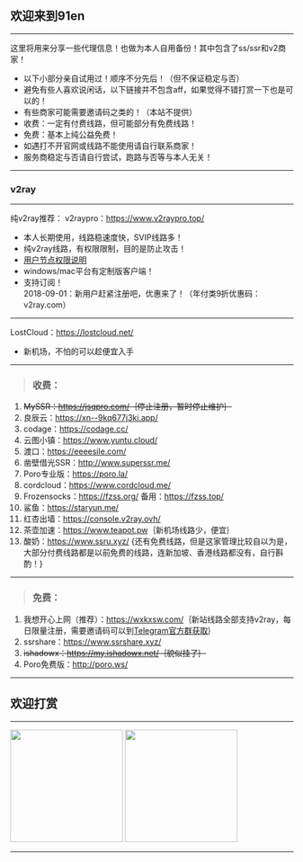 ## 欢迎来到91en  
--- 
这里将用来分享一些代理信息！也做为本人自用备份！其中包含了ss/ssr和v2商家！  
- 以下小部分亲自试用过！顺序不分先后！（但不保证稳定与否）
- 避免有些人喜欢说闲话，以下链接并不包含aff，如果觉得不错打赏一下也是可以的！
- 有些商家可能需要邀请码之类的！（本站不提供）  
- 收费：一定有付费线路，但可能部分有免费线路！  
- 免费：基本上纯公益免费！  
- 如遇打不开官网或线路不能使用请自行联系商家！     
- 服务商稳定与否请自行尝试，跑路与否等与本人无关！  
   
---   
### v2ray 
---
纯v2ray推荐：
v2raypro：<a href="https://www.v2raypro.top/" target="_blank">https://www.v2raypro.top/</a>  
- 本人长期使用，线路稳速度快，SVIP线路多！
- 纯v2ray线路，有权限限制，目的是防止攻击！  
- <a href="https://www.v2raypro.top/announcements.php?id=106" target="_blank">用户节点权限说明</a>   
- windows/mac平台有定制版客户端！  
- 支持订阅！  
2018-09-01：新用户赶紧注册吧，优惠来了！（年付类9折优惠码：v2ray.com）  

---
LostCloud：<a href="https://lostcloud.net" target="_blank">https://lostcloud.net/</a>  
- 新机场，不怕的可以趁便宜入手

---

> <h3>收费：</h3>     
1. ~~MySSR：<a href="https://jsqpro.com/" target="_blank">https://jsqpro.com/</a>｛停止注册，暂时停止维护｝~~  
2. 良辰云：<a href="https://xn--9kq677j3ki.app/" target="_blank">https://xn--9kq677j3ki.app/</a>       
3. codage：<a href="https://codage.cc/" target="_blank">https://codage.cc/</a>    
4. 云图小镇：<a href="https://www.yuntu.cloud/" target="_blank">https://www.yuntu.cloud/</a>     
5. 渡口：<a href="https://eeeesile.com/" target="_blank">https://eeeesile.com/</a>   
6. 凿壁借光SSR：<a href="http://www.superssr.me/" target="_blank">http://www.superssr.me/</a>  
7. Poro专业版：<a href="https://poro.la/" target="_blank">https://poro.la/</a>    
8. cordcloud：<a href="https://www.cordcloud.me/" target="_blank">https://www.cordcloud.me/</a>
9. Frozensocks：<a href="https://fzss.org/" target="_blank">https://fzss.org/</a> 备用：<a href="https://fzss.top/" target="_blank">https://fzss.top/</a>  
10. 鲨鱼：<a href="https://staryun.me/" target="_blank">https://staryun.me/</a>  
11. 红杏出墙：<a href="https://console.v2ray.ovh/" target="_blank">https://console.v2ray.ovh/</a>  
12. 茶壶加速：<a href="https://www.teapot.pw" target="_blank">https://www.teapot.pw</a>｛新机场线路少，便宜｝  
99. 酸奶：<a href="https://www.ssru.xyz/" target="_blank">https://www.ssru.xyz/</a> {还有免费线路，但是这家管理比较自以为是，大部分付费线路都是以前免费的线路，连新加坡、香港线路都没有，自行斟酌！}  

---  

> <h3>免费：</h3>    
1. 我想开心上网（推荐）：<a href="https://wxkxsw.com/" target="_blank">https://wxkxsw.com/</a>｛新站线路全部支持v2ray，每日限量注册，需要邀请码可以到<a href="https://t.me/joinchat/F6lKrUMKir4jj-jiTn7oQQ" target="_blank">Telegram官方群获取</a>｝   
2. ssrshare：<a href="https://www.ssrshare.xyz/" target="_blank">https://www.ssrshare.xyz/</a>   
3. ~~ishadowx：<a href="https://my.ishadowx.net/" target="_blank">https://my.ishadowx.net/</a>｛貌似挂了｝~~   
4. Poro免费版：<a href="http://poro.ws/" target="_blank">http://poro.ws/</a>  

--- 
## 欢迎打赏
---
<a href="#" onclick="return false;"><img src="https://s1.ax1x.com/2018/09/06/i9xLB8.png" width="" height="200" border="0"/></a>
<a href="#" onclick="return false;"><img src="https://s1.ax1x.com/2018/09/06/i9zavt.png" width="" height="200" border="0"/></a>

---
